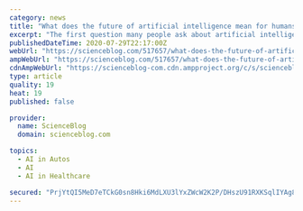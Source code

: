 ```yaml
---
category: news
title: "What does the future of artificial intelligence mean for humans?"
excerpt: "The first question many people ask about artificial intelligence (AI) is, “Will it be good or bad?” The answer is … yes. Canadian company BlueDot used AI"
publishedDateTime: 2020-07-29T22:17:00Z
webUrl: "https://scienceblog.com/517657/what-does-the-future-of-artificial-intelligence-mean-for-humans/"
ampWebUrl: "https://scienceblog.com/517657/what-does-the-future-of-artificial-intelligence-mean-for-humans/amp/"
cdnAmpWebUrl: "https://scienceblog-com.cdn.ampproject.org/c/s/scienceblog.com/517657/what-does-the-future-of-artificial-intelligence-mean-for-humans/amp/"
type: article
quality: 19
heat: 19
published: false

provider:
  name: ScienceBlog
  domain: scienceblog.com

topics:
  - AI in Autos
  - AI
  - AI in Healthcare

secured: "PrjYtQI5MeD7eTCkG0sn8Hki6MdLXU3lYxZWcW2K2P/DHszU91RXKSqlIYAg81IRB8g2e0lAnfBScKC0FQT0O8oitNQc29oa5TF+oDNK7gkT6V+4HVQF2OY+FE0c3GS1pb8AHQggFISFsZRSeHAH1sBsD8DhCnsEM2w95Vu9Hi7ueC1SxNGJ4Zid3j8a7g6xv3PO4GNBGHUMNAQ1IOwy3jeEN/omxcQQlKmFkEwVNhbYKImUSU2vzDa4es/zuKiZMeK3VQntA8xNK3wm5GCZvMKd4F3Bp6rVUwd81Hzlq6P6D5Rmm3tl644HJxAI+ngkdE5SyNAwDCAOdJd+/O5foA==;31pZWdb5FAY3SmDNe8sNXA=="
---
```


